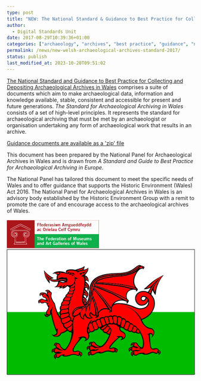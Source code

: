 ```yaml
---
type: post
title: "NEW: The National Standard & Guidance to Best Practice for Collecting & Depositing Archaeological Archives in Wales (2017)"
author:
  - Digital Standards Unit
date: 2017-08-29T10:39:36+01:00
categories: ["archaeology", "archives", "best practice", "guidance", "national standard", "News", "standard", "Wales"]
permalink: /news/new-welsh-archaeological-archives-standard-2017/
status: publish
last_modified_at: 2023-10-20T09:51:02
---
```


[The National Standard and Guidance to Best Practice for Collecting and Depositing Archaeological Archives in Wales](http://www.welshmuseumsfederation.org/en/news-archive/resources-landing/Collections/national-standard-and-guidance-for-collecting-and-depositing-archaeological-archives-in-wales-2017.html) comprises 
a suite of documents which aim to make archaeological data, information and knowledge available, stable, consistent and 
accessible for present and future generations. _The Standard for Archaeological Archiving in Wales_ consists of a set of 
high-level principles. It represents the standard for archaeological archiving that must be met by an archaeologist or 
organisation undertaking any form of archaeological work that results in an archive.

[Guidance documents are available as a 'zip' file](http://www.welshmuseumsfederation.org/uploads/online%20resources/National%20Archaeology%20standards%20wales%202017/fwdnationalstandards.zip)

This document has been prepared by the National Panel for Archaeological Archives in Wales and is drawn from 
_A Standard and Guide to Best Practice for Archaeological Archiving in Europe_.

The National Panel has tailored this document to meet the specific needs of Wales and to offer guidance that supports the 
Historic Environment (Wales) Act 2016. The National Panel for Archaeological Archives in Wales is an advisory body established 
by the Historic Environment Group with a remit to promote the care of and encourage access to the archaeological archives of Wales.

![Welsh Museums Federation Logo](../../images/welshMuseumsFederation_logo.gif)     ![The flag of Wales](../../images/Welsh-flag.png)

